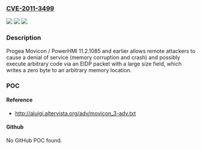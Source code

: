### [CVE-2011-3499](https://cve.mitre.org/cgi-bin/cvename.cgi?name=CVE-2011-3499)
![](https://img.shields.io/static/v1?label=Product&message=n%2Fa&color=blue)
![](https://img.shields.io/static/v1?label=Version&message=n%2Fa&color=blue)
![](https://img.shields.io/static/v1?label=Vulnerability&message=n%2Fa&color=brighgreen)

### Description

Progea Movicon / PowerHMI 11.2.1085 and earlier allows remote attackers to cause a denial of service (memory corruption and crash) and possibly execute arbitrary code via an EIDP packet with a large size field, which writes a zero byte to an arbitrary memory location.

### POC

#### Reference
- http://aluigi.altervista.org/adv/movicon_3-adv.txt

#### Github
No GitHub POC found.

